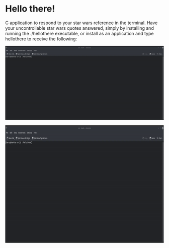 # Hello there!

C application to respond to your star wars reference in the terminal. Have your uncontrollable star wars quotes answered, simply by installing and running the ./hellothere executable, or install as an application and type hellothere to receive the following:

![](hello-there.gif)


<img src="https://github.com/hydiar/hello-there/blob/46bf751a44b621ef7dcc979dba672eca504e12ff/hello-there.gif" width="800" height="373">
